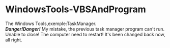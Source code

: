 # WindowsTools-VBSAndProgram
The Windows Tools,exemple:TaskManager.<br>
***Danger!Danger!***
My mistake, the previous task manager program can't run. Unable to close! The computer need to restart! It's been changed back now, all right.
